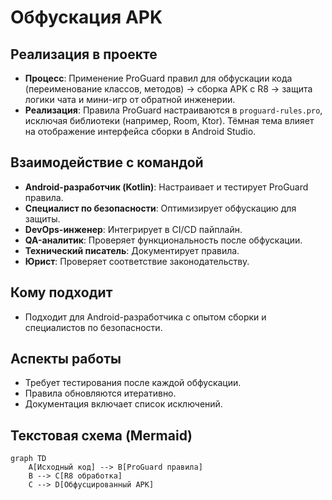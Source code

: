 # Обфускация APK

## Реализация в проекте
- **Процесс**: Применение ProGuard правил для обфускации кода (переименование классов, методов) → сборка APK с R8 → защита логики чата и мини-игр от обратной инженерии.
- **Реализация**: Правила ProGuard настраиваются в `proguard-rules.pro`, исключая библиотеки (например, Room, Ktor). Тёмная тема влияет на отображение интерфейса сборки в Android Studio.

## Взаимодействие с командой
- **Android-разработчик (Kotlin)**: Настраивает и тестирует ProGuard правила.
- **Специалист по безопасности**: Оптимизирует обфускацию для защиты.
- **DevOps-инженер**: Интегрирует в CI/CD пайплайн.
- **QA-аналитик**: Проверяет функциональность после обфускации.
- **Технический писатель**: Документирует правила.
- **Юрист**: Проверяет соответствие законодательству.

## Кому подходит
- Подходит для Android-разработчика с опытом сборки и специалистов по безопасности.

## Аспекты работы
- Требует тестирования после каждой обфускации.
- Правила обновляются итеративно.
- Документация включает список исключений.

## Текстовая схема (Mermaid)
```mermaid
graph TD
    A[Исходный код] --> B[ProGuard правила]
    B --> C[R8 обработка]
    C --> D[Обфусцированный APK]
``` 